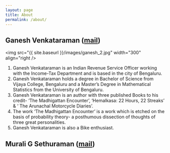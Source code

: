 ```yaml
---
layout: page
title: About
permalink: /about/
---
```


## Ganesh Venkataraman ([mail](mailto:ganeshrevathi5@gmail.com))
<img src="{{ site.baseurl }}/images/ganesh_2.jpg" width="300" align="right />


1. Ganesh Venkataraman is an Indian Revenue Service Officer working with the Income-Tax
Department and is based in the city of Bengaluru.
2. Ganesh Venkataraman holds a degree in Bachelor of Science from Vijaya College,
Bengaluru and a Master’s Degree in Mathematical Statistics from the University of
Bengaluru.
3. Ganesh Venkataraman is an author with three published Books to his credit- ‘The
Madhigattan Encounter’, ‘Hemalkasa: 22 Hours, 22 Streaks’ &amp; ‘ The Arunachal
Motorcycle Diaries’.
4. The work ‘The Madhigattan Encounter’ is a work which is etched on the basis of
probability theory- a posthumous dissection of thoughts of three great personalities.
5. Ganesh Venkataraman is also a Bike enthusiast.

## Murali G Sethuraman ([mail](mailto:muralikgs@gatech.edu))
